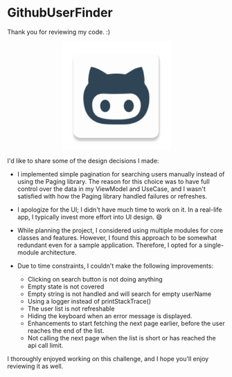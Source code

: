 # GithubUserFinder

Thank you for reviewing my code. :)

<p align="center">
    <img src="https://raw.githubusercontent.com/SirLordPouya/GithubUserFinder/master/app/src/main/res/mipmap-xxxhdpi/ic_launcher.webp" width="250">
</p>

I'd like to share some of the design decisions I made:

* I implemented simple pagination for searching users manually instead of using the Paging library.
  The reason for this choice was to have full control over the data in my ViewModel and UseCase, and
  I wasn't satisfied with how the Paging library handled failures or refreshes.

* I apologize for the UI; I didn't have much time to work on it. In a real-life app, I typically
  invest more effort into UI design. 😄

* While planning the project, I considered using multiple modules for core classes and features.
  However, I found this approach to be somewhat redundant even for a sample application. Therefore,
  I opted for a single-module architecture.

* Due to time constraints, I couldn't make the following improvements:
    * Clicking on search button is not doing anything
    * Empty state is not covered
    * Empty string is not handled and will search for empty userName
    * Using a logger instead of printStackTrace()
    * The user list is not refreshable
    * Hiding the keyboard when an error message is displayed.
    * Enhancements to start fetching the next page earlier, before the user reaches the end of the
      list.
    * Not calling the next page when the list is short or has reached the api call limit.

I thoroughly enjoyed working on this challenge, and I hope you'll enjoy reviewing it as well.

